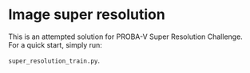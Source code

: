 # Image super resolution

This is an attempted solution for PROBA-V Super Resolution Challenge.  
For a quick start, simply run:

`super_resolution_train.py`.
